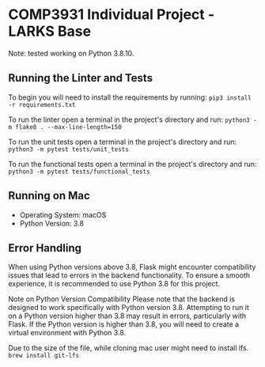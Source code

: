 # COMP3931 Individual Project - LARKS Base

Note: tested working on Python 3.8.10.

## Running the Linter and Tests

To begin you will need to install the requirements by running:
`pip3 install -r requirements.txt`

To run the linter open a terminal in the project's directory and run:
`python3 -m flake8 . --max-line-length=150`

To run the unit tests open a terminal in the project's directory and run:
`python3 -m pytest tests/unit_tests`

To run the functional tests open a terminal in the project's directory and run:
`python3 -m pytest tests/functional_tests`

## Running on Mac

* Operating System: macOS
* Python Version: 3.8

## Error Handling

When using Python versions above 3.8, Flask might encounter compatibility issues that lead to errors in the backend functionality. To ensure a smooth experience, it is recommended to use Python 3.8 for this project.

Note on Python Version Compatibility
Please note that the backend is designed to work specifically with Python version 3.8. Attempting to run it on a Python version higher than 3.8 may result in errors, particularly with Flask. If the Python version is higher than 3.8, you will need to create a virtual environment with Python 3.8.

Due to the size of the file, while cloning mac user might need to install lfs.
`brew install git-lfs`
